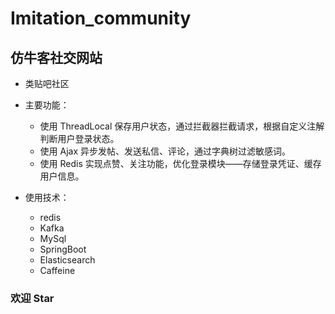 # Imitation_community
  ## 仿牛客社交网站
  - 类贴吧社区
  
 - 主要功能：
  
    - 使用 ThreadLocal 保存用户状态，通过拦截器拦截请求，根据自定义注解判断用户登录状态。
    - 使用 Ajax 异步发帖、发送私信、评论，通过字典树过滤敏感词。
    - 使用 Redis 实现点赞、关注功能，优化登录模块——存储登录凭证、缓存用户信息。
  
  - 使用技术：
    - redis
    - Kafka
    - MySql
    - SpringBoot
    - Elasticsearch
    - Caffeine
    
 ### 欢迎 Star 
 
